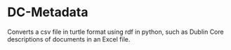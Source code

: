 # DC-Metadata
Converts a csv file in turtle format using rdf in python, such as Dublin Core descriptions of documents in an Excel file.
